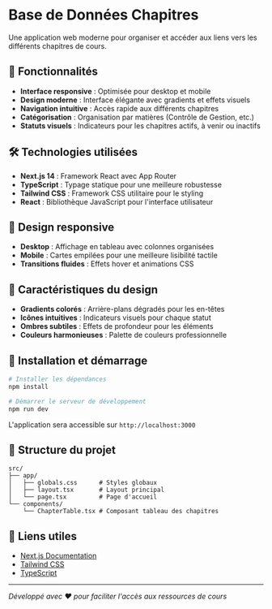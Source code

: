 # Base de Données Chapitres

Une application web moderne pour organiser et accéder aux liens vers les différents chapitres de cours.

## 🚀 Fonctionnalités

- **Interface responsive** : Optimisée pour desktop et mobile
- **Design moderne** : Interface élégante avec gradients et effets visuels
- **Navigation intuitive** : Accès rapide aux différents chapitres
- **Catégorisation** : Organisation par matières (Contrôle de Gestion, etc.)
- **Statuts visuels** : Indicateurs pour les chapitres actifs, à venir ou inactifs

## 🛠️ Technologies utilisées

- **Next.js 14** : Framework React avec App Router
- **TypeScript** : Typage statique pour une meilleure robustesse
- **Tailwind CSS** : Framework CSS utilitaire pour le styling
- **React** : Bibliothèque JavaScript pour l'interface utilisateur

## 📱 Design responsive

- **Desktop** : Affichage en tableau avec colonnes organisées
- **Mobile** : Cartes empilées pour une meilleure lisibilité tactile
- **Transitions fluides** : Effets hover et animations CSS

## 🎨 Caractéristiques du design

- **Gradients colorés** : Arrière-plans dégradés pour les en-têtes
- **Icônes intuitives** : Indicateurs visuels pour chaque statut
- **Ombres subtiles** : Effets de profondeur pour les éléments
- **Couleurs harmonieuses** : Palette de couleurs professionnelle

## 🚀 Installation et démarrage

```bash
# Installer les dépendances
npm install

# Démarrer le serveur de développement
npm run dev
```

L'application sera accessible sur `http://localhost:3000`

## 📁 Structure du projet

```
src/
├── app/
│   ├── globals.css      # Styles globaux
│   ├── layout.tsx       # Layout principal
│   └── page.tsx         # Page d'accueil
└── components/
    └── ChapterTable.tsx # Composant tableau des chapitres
```

## 🔗 Liens utiles

- [Next.js Documentation](https://nextjs.org/docs)
- [Tailwind CSS](https://tailwindcss.com)
- [TypeScript](https://www.typescriptlang.org)

---

*Développé avec ❤️ pour faciliter l'accès aux ressources de cours*